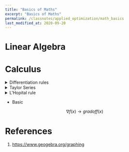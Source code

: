```yaml
---
title: "Basics of Maths"
excerpt: "Basics of Maths"
permalink: /classnotes/applied_optimization/math_basics
last_modified_at: 2020-09-20
---
```


# Linear Algebra



# Calculus

<details><summary>Differentiation rules</summary>

<p>
- Addition/subtraction<br>
  $
    f(x) = g(x) \pm h(x) \\
    f'(x) = \dfrac{df}{dx} = g'(x) \pm h'(x)
  $

- Multiplication<br>
  $
    f(x) = g(x) * h(x) \\
    f'(x) = \dfrac{df}{dx} = g(x)*h'(x) + h(x)*g'(x)
  $

- Division<br>
  $
    f(x) = \dfrac{g(x)}{h(x)} \\
    f'(x) = \dfrac{df}{dx} = \dfrac{h(x)g'(x)-g(x)h'(x)}{h(x)^2}
  $
</p></details>


<details><summary>Taylor Series</summary>

<p>
- Taylor series can approximate any function $f(x)$ around some $x$

  $$
    f(x+h) = \sum_{i=0}^{\infin} \frac{h^i}{i!}f^{i}(x) \qquad \forall x \in  \textbf{dom } f
  $$

- it can also be written as

  $$
    f(x+h) = f(x) + hf'(x) + \frac{h^2}{2!}f''(x) + \dots
  $$
</p></details>


<details><summary>L'Hopital rule</summary>

<p>
- if
  $
    \lim_{x \to a} \dfrac{f(x)}{g(x)}
  $
  is of the form $\dfrac{0}{0}$ or $\dfrac{\infin}{\infty}$, then,

  $$
      \lim_{x \to a} \dfrac{f(x)}{g(x)} = \lim_{x \to a} \dfrac{f'(x)}{g'(x)} \quad \forall a \in \R
  $$
</p></details>



- Basic

  $$
  \nabla f(x) \rightarrow grad of f(x)
  $$


# References
1. https://www.geogebra.org/graphing

